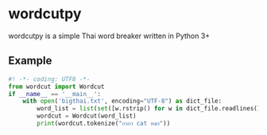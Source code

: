 wordcutpy
=========
wordcutpy is a simple Thai word breaker written in Python 3+

Example
-------
````python
#! -*- coding: UTF8 -*-
from wordcut import Wordcut
if __name__ == '__main__':
    with open('bigthai.txt', encoding="UTF-8") as dict_file:
        word_list = list(set([w.rstrip() for w in dict_file.readlines()]))
        wordcut = Wordcut(word_list)
        print(wordcut.tokenize("กากา cat หมา"))
````
